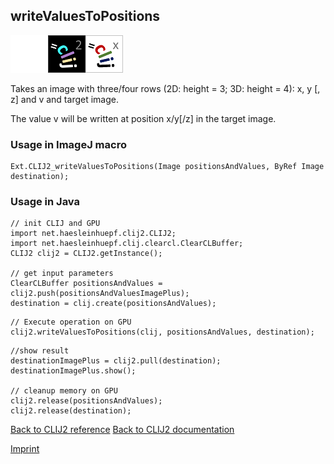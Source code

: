 ## writeValuesToPositions
<img src="images/mini_empty_logo.png"/><img src="images/mini_clij2_logo.png"/><img src="images/mini_clijx_logo.png"/>

Takes an image with three/four rows (2D: height = 3; 3D: height = 4): x, y [, z] and v and target image. 

The value v will be written at position x/y[/z] in the target image.

### Usage in ImageJ macro
```
Ext.CLIJ2_writeValuesToPositions(Image positionsAndValues, ByRef Image destination);
```


### Usage in Java
```
// init CLIJ and GPU
import net.haesleinhuepf.clij2.CLIJ2;
import net.haesleinhuepf.clij.clearcl.ClearCLBuffer;
CLIJ2 clij2 = CLIJ2.getInstance();

// get input parameters
ClearCLBuffer positionsAndValues = clij2.push(positionsAndValuesImagePlus);
destination = clij.create(positionsAndValues);
```

```
// Execute operation on GPU
clij2.writeValuesToPositions(clij, positionsAndValues, destination);
```

```
//show result
destinationImagePlus = clij2.pull(destination);
destinationImagePlus.show();

// cleanup memory on GPU
clij2.release(positionsAndValues);
clij2.release(destination);
```


[Back to CLIJ2 reference](https://clij.github.io/clij2-docs/reference)
[Back to CLIJ2 documentation](https://clij.github.io/clij2-docs)

[Imprint](https://clij.github.io/imprint)
